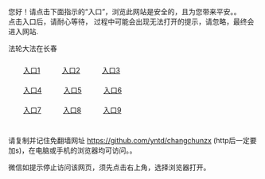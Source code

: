 您好！请点击下面指示的“入口”，浏览此网站是安全的，且为您带来平安。。 <br/>
点击入口后，请耐心等待， 过程中可能会出现无法打开的提示，请忽略，最终会进入网站. </br>

法轮大法在长春<br/>
<div style="padding:10px"><a style="margin:20px" target="_blank" href="https://d15txq44hbq6x1.cloudfront.net/2Qpsp?aquokoq" id="ccLink1" rel="nofollow">入口1</a> <a target="_blank" style="margin:20px" href="https://d3uy1vjulw1we9.cloudfront.net/2Qpsp?hzgam" id="ccLink2" rel="nofollow">入口2</a> <a style="margin:20px" target="_blank" href="https://d1g1l6ypivguke.cloudfront.net/2Qpsp?tpuzmd" id="ccLink3" rel="nofollow">入口3</a></div>

<div style="padding:10px" ><a style="margin:20px" target="_blank" href="https://d15txq44hbq6x1.cloudfront.net/2Qpsp?aquokoq" id="ccLink4" rel="nofollow">入口4</a> <a style="margin:20px" href="https://d3uy1vjulw1we9.cloudfront.net/2Qpsp?hzgam" target="_blank" id="ccLink5" rel="nofollow">入口5</a> <a style="margin:20px" href="https://d1g1l6ypivguke.cloudfront.net/2Qpsp?tpuzmd" target="_blank" id="ccLink6" rel="nofollow">入口6</a></div>

<div style="padding:10px"><a style="margin:20px" target="_blank" href="https://d15txq44hbq6x1.cloudfront.net/2Qpsp?aquokoq" id="ccLink7" rel="nofollow">入口7</a> <a style="margin:20px" href="https://d3uy1vjulw1we9.cloudfront.net/2Qpsp?hzgam" target="_blank" id="ccLink8" rel="nofollow">入口8</a> <a style="margin:20px" target="_blank" href="https://d1g1l6ypivguke.cloudfront.net/2Qpsp?tpuzmd" id="ccLink9" rel="nofollow">入口9</a></div>

<br/>



请复制并记住免翻墙网址 https://github.com/yntd/changchunzx (http后一定要加s)，在电脑或手机的浏览器均可访问。。<br/>

微信如提示停止访问该网页，须先点击右上角，选择浏览器打开。
